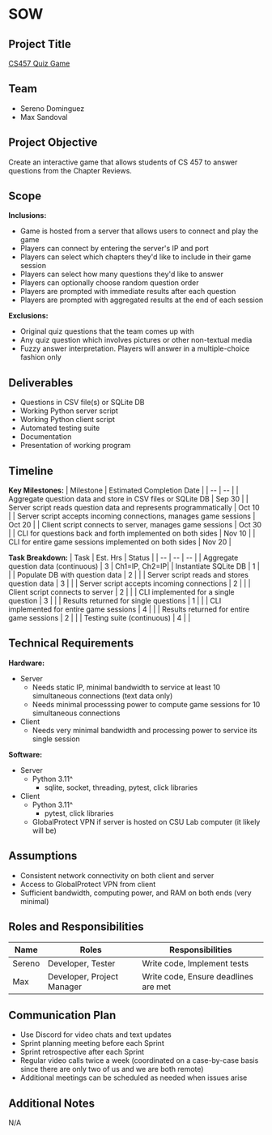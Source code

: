# SOW

## Project Title
[CS457 Quiz Game](https://github.com/seredomi/cs457-project)

## Team
* Sereno Dominguez
* Max Sandoval

## Project Objective
Create an interactive game that allows students of CS 457 to answer questions from the Chapter Reviews.

## Scope
**Inclusions:**
* Game is hosted from a server that allows users to connect and play the game
* Players can connect by entering the server's IP and port
* Players can select which chapters they'd like to include in their game session
* Players can select how many questions they'd like to answer
* Players can optionally choose random question order
* Players are prompted with immediate results after each question
* Players are prompted with aggregated results at the end of each session

**Exclusions:**
* Original quiz questions that the team comes up with
* Any quiz question which involves pictures or other non-textual media
* Fuzzy answer interpretation. Players will answer in a multiple-choice fashion only

## Deliverables
* Questions in CSV file(s) or SQLite DB
* Working Python server script
* Working Python client script
* Automated testing suite
* Documentation
* Presentation of working program

## Timeline
**Key Milestones:**
| Milestone | Estimated Completion Date |
| -- | -- |
| Aggregate question data and store in CSV files or SQLite DB | Sep 30 |
| Server script reads question data and represents programmatically | Oct 10 |
| Server script accepts incoming connections, manages game sessions | Oct 20 |
| Client script connects to server, manages game sessions | Oct 30 |
| CLI for questions back and forth implemented on both sides | Nov 10 |
| CLI for entire game sessions implemented on both sides | Nov 20 |

**Task Breakdown:**
| Task | Est. Hrs | Status |
| -- | -- | -- |
| Aggregate question data (continuous) | 3 | Ch1=IP, Ch2=IP|
| Instantiate SQLite DB | 1 | |
| Populate DB with question data | 2 | |
| Server script reads and stores question data | 3 | |
| Server script accepts incoming connections | 2 | |
| Client script connects to server | 2 | |
| CLI implemented for a single question | 3 | |
| Results returned for single questions | 1 |  |
| CLI implemented for entire game sessions | 4 | |
| Results returned for entire game sessions | 2 | |
| Testing suite (continuous) | 4 | |

## Technical Requirements

**Hardware:**
* Server
  * Needs static IP, minimal bandwidth to service at least 10 simultaneous connections (text data only)
  * Needs minimal processsing power to compute game sessions for 10 simultaneous connections
* Client
    * Needs very minimal bandwidth and processing power to service its single session

**Software:**
* Server
  * Python 3.11^
    * sqlite, socket, threading, pytest, click libraries 
* Client
  * Python 3.11^
    * pytest, click libraries
  * GlobalProtect VPN if server is hosted on CSU Lab computer (it likely will be)

## Assumptions
* Consistent network connectivity on both client and server
* Access to GlobalProtect VPN from client
* Sufficient bandwidth, computing power, and RAM on both ends (very minimal)

## Roles and Responsibilities
| Name | Roles | Responsibilities |
| -- | -- | -- |
| Sereno | Developer, Tester | Write code, Implement tests |
| Max | Developer, Project Manager | Write code, Ensure deadlines are met |

## Communication Plan
* Use Discord for video chats and text updates
* Sprint planning meeting before each Sprint
* Sprint retrospective after each Sprint
* Regular video calls twice a week (coordinated on a case-by-case basis since there are only two of us and we are both remote)
* Additional meetings can be scheduled as needed when issues arise

## Additional Notes
N/A